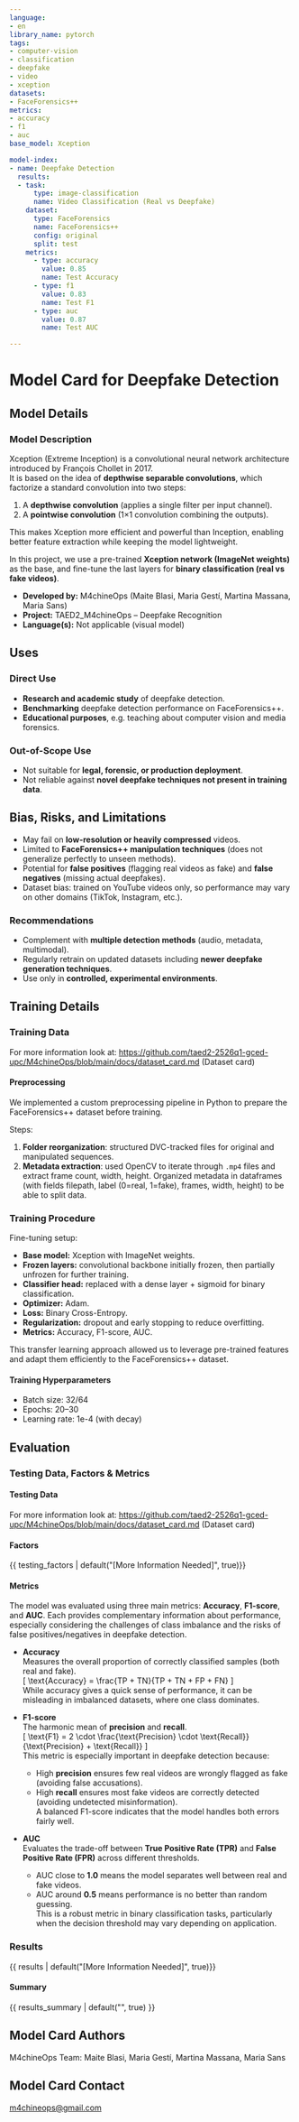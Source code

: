 ```yaml
---
language:
- en
library_name: pytorch
tags:
- computer-vision
- classification
- deepfake
- video
- xception
datasets:
- FaceForensics++
metrics:
- accuracy
- f1
- auc
base_model: Xception

model-index:
- name: Deepfake Detection
  results:
  - task:
      type: image-classification
      name: Video Classification (Real vs Deepfake)
    dataset:
      type: FaceForensics
      name: FaceForensics++
      config: original
      split: test
    metrics:
      - type: accuracy
        value: 0.85
        name: Test Accuracy
      - type: f1
        value: 0.83
        name: Test F1
      - type: auc
        value: 0.87
        name: Test AUC

---
```


# Model Card for Deepfake Detection

<!-- Provide a quick summary of what the model is/does. -->

## Model Details

### Model Description

<!-- Provide a longer summary of what this model is. -->

Xception (Extreme Inception) is a convolutional neural network architecture introduced by François Chollet in 2017.  
It is based on the idea of **depthwise separable convolutions**, which factorize a standard convolution into two steps:  
1. A **depthwise convolution** (applies a single filter per input channel).  
2. A **pointwise convolution** (1×1 convolution combining the outputs).  

This makes Xception more efficient and powerful than Inception, enabling better feature extraction while keeping the model lightweight.  

In this project, we use a pre-trained **Xception network (ImageNet weights)** as the base, and fine-tune the last layers for **binary classification (real vs fake videos)**.

- **Developed by:** M4chineOps (Maite Blasi, Maria Gestí, Martina Massana, Maria Sans)
- **Project:** TAED2_M4chineOps – Deepfake Recognition
- **Language(s):** Not applicable (visual model)  

## Uses

<!-- Address questions around how the model is intended to be used, including the foreseeable users of the model and those affected by the model. -->

### Direct Use

<!-- This section is for the model use without fine-tuning or plugging into a larger ecosystem/app. -->

- **Research and academic study** of deepfake detection.  
- **Benchmarking** deepfake detection performance on FaceForensics++.  
- **Educational purposes**, e.g. teaching about computer vision and media forensics.

### Out-of-Scope Use

<!-- This section addresses misuse, malicious use, and uses that the model will not work well for. -->

- Not suitable for **legal, forensic, or production deployment**.  
- Not reliable against **novel deepfake techniques not present in training data**.

## Bias, Risks, and Limitations

<!-- This section is meant to convey both technical and sociotechnical limitations. -->

- May fail on **low-resolution or heavily compressed** videos.  
- Limited to **FaceForensics++ manipulation techniques** (does not generalize perfectly to unseen methods).  
- Potential for **false positives** (flagging real videos as fake) and **false negatives** (missing actual deepfakes).  
- Dataset bias: trained on YouTube videos only, so performance may vary on other domains (TikTok, Instagram, etc.).  

### Recommendations

<!-- This section is meant to convey recommendations with respect to the bias, risk, and technical limitations. -->

- Complement with **multiple detection methods** (audio, metadata, multimodal).  
- Regularly retrain on updated datasets including **newer deepfake generation techniques**.  
- Use only in **controlled, experimental environments**.  

## Training Details

### Training Data

<!-- This should link to a Dataset Card, perhaps with a short stub of information on what the training data is all about as well as documentation related to data pre-processing or additional filtering. -->

For more information look at: https://github.com/taed2-2526q1-gced-upc/M4chineOps/blob/main/docs/dataset_card.md (Dataset card)

#### Preprocessing

We implemented a custom preprocessing pipeline in Python to prepare the FaceForensics++ dataset before training.  

Steps:  
1. **Folder reorganization**: structured DVC-tracked files for original and manipulated sequences.  
2. **Metadata extraction**: used OpenCV to iterate through `.mp4` files and extract frame count, width, height. Organized metadata in dataframes (with fields filepath, label (0=real, 1=fake), frames, width, height) to be able to split data.

### Training Procedure

<!-- This relates heavily to the Technical Specifications. Content here should link to that section when it is relevant to the training procedure. -->

Fine-tuning setup:  
- **Base model:** Xception with ImageNet weights.  
- **Frozen layers:** convolutional backbone initially frozen, then partially unfrozen for further training.  
- **Classifier head:** replaced with a dense layer + sigmoid for binary classification.  
- **Optimizer:** Adam.  
- **Loss:** Binary Cross-Entropy.  
- **Regularization:** dropout and early stopping to reduce overfitting.  
- **Metrics:** Accuracy, F1-score, AUC.  

This transfer learning approach allowed us to leverage pre-trained features and adapt them efficiently to the FaceForensics++ dataset.

#### Training Hyperparameters

- Batch size: 32/64
- Epochs: 20–30
- Learning rate: 1e-4 (with decay)

## Evaluation

<!-- This section describes the evaluation protocols and provides the results. -->

### Testing Data, Factors & Metrics

#### Testing Data

For more information look at: https://github.com/taed2-2526q1-gced-upc/M4chineOps/blob/main/docs/dataset_card.md (Dataset card)

#### Factors

<!-- These are the things the evaluation is disaggregating by, e.g., subpopulations or domains. -->

{{ testing_factors | default("[More Information Needed]", true)}}

#### Metrics

<!-- These are the evaluation metrics being used, ideally with a description of why. -->

The model was evaluated using three main metrics: **Accuracy**, **F1-score**, and **AUC**. Each provides complementary information about performance, especially considering the challenges of class imbalance and the risks of false positives/negatives in deepfake detection.  

- **Accuracy**  
  Measures the overall proportion of correctly classified samples (both real and fake).  
  \[
  \text{Accuracy} = \frac{TP + TN}{TP + TN + FP + FN}
  \]  
  While accuracy gives a quick sense of performance, it can be misleading in imbalanced datasets, where one class dominates.  

- **F1-score**  
  The harmonic mean of **precision** and **recall**.  
  \[
  \text{F1} = 2 \cdot \frac{\text{Precision} \cdot \text{Recall}}{\text{Precision} + \text{Recall}}
  \]  
  This metric is especially important in deepfake detection because:  
  - High **precision** ensures few real videos are wrongly flagged as fake (avoiding false accusations).  
  - High **recall** ensures most fake videos are correctly detected (avoiding undetected misinformation).  
  A balanced F1-score indicates that the model handles both errors fairly well.  

- **AUC**  
  Evaluates the trade-off between **True Positive Rate (TPR)** and **False Positive Rate (FPR)** across different thresholds.  
  - AUC close to **1.0** means the model separates well between real and fake videos.  
  - AUC around **0.5** means performance is no better than random guessing.  
  This is a robust metric in binary classification tasks, particularly when the decision threshold may vary depending on application.  

### Results

{{ results | default("[More Information Needed]", true)}}

#### Summary

{{ results_summary | default("", true) }}

## Model Card Authors

M4chineOps Team: Maite Blasi, Maria Gestí, Martina Massana, Maria Sans

## Model Card Contact

m4chineops@gmail.com
